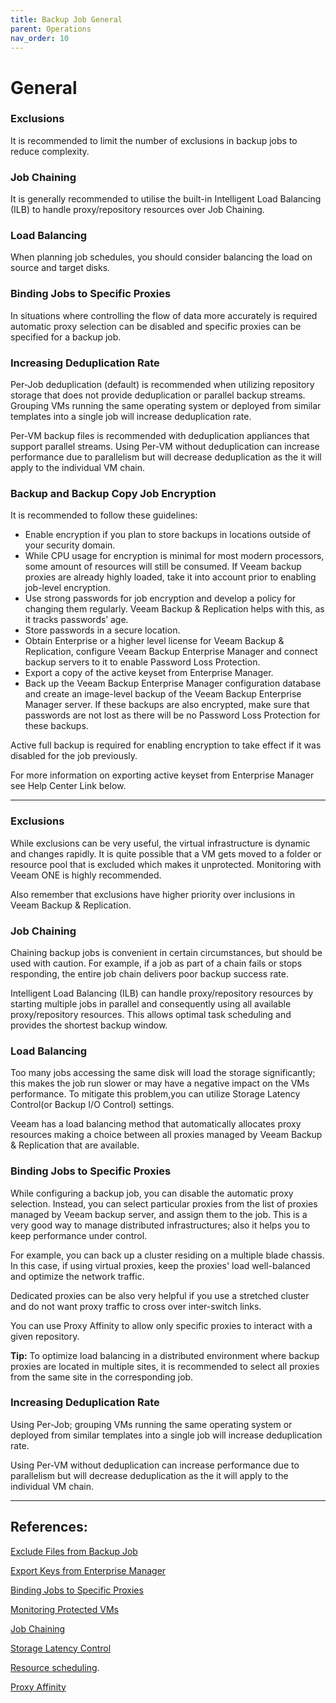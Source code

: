 ```yaml
---
title: Backup Job General
parent: Operations
nav_order: 10
---
```


<!-- Best Practice Section -->

# General

### Exclusions

It is recommended to limit the number of exclusions in backup jobs to reduce complexity.

### Job Chaining

It is generally recommended to utilise the built-in Intelligent Load Balancing (ILB) to handle proxy/repository resources over Job Chaining.


### Load Balancing

When planning job schedules, you should consider balancing the load on source and target disks. 


### Binding Jobs to Specific Proxies

In situations where controlling the flow of data more accurately is required automatic proxy selection can be disabled and specific proxies can be specified for a backup job.


### Increasing Deduplication Rate

Per-Job deduplication (default) is recommended when utilizing repository storage that does not provide deduplication or parallel backup streams. Grouping VMs
 running the same operating system or deployed from similar templates into a single job will increase deduplication rate.

Per-VM backup files is recommended with deduplication appliances that support parallel streams. Using Per-VM without deduplication can increase performance due
 to parallelism but will decrease deduplication as the it will apply to the individual VM chain.




### Backup and Backup Copy Job Encryption
It is recommended to follow these guidelines:

-   Enable encryption if you plan to store backups in locations outside of your security domain.
-   While CPU usage for encryption is minimal for most modern processors, some amount of resources will still be consumed. If Veeam backup proxies are already 
highly loaded, take it into account prior to enabling job-level encryption.
-   Use strong passwords for job encryption and develop a policy for changing them regularly. Veeam Backup & Replication helps with this, as it tracks passwords’ age.
-   Store passwords in a secure location.
-   Obtain Enterprise or a higher level license for Veeam Backup & Replication, configure Veeam Backup Enterprise Manager and connect backup servers to it to 
enable Password Loss Protection.
-   Export a copy of the active keyset from Enterprise Manager.
-   Back up the Veeam Backup Enterprise Manager configuration database and create an image-level backup of the Veeam Backup Enterprise Manager server. 
If these backups are also encrypted, make sure that passwords are not lost as there will be no Password Loss Protection for these backups.

Active full backup is required for enabling encryption to take effect if it was disabled for the job previously.

For more information on exporting active keyset from Enterprise Manager see Help Center Link below.

<hr>

<!-- supporting information -->


### Exclusions

While exclusions can be very useful, the virtual infrastructure is dynamic and changes 
rapidly. It is quite possible that a VM gets moved to a folder or resource pool that is excluded which makes it unprotected. Monitoring with Veeam ONE is 
highly recommended.

Also remember that exclusions have higher priority over inclusions in Veeam Backup & Replication.

### Job Chaining

Chaining backup jobs is convenient in certain circumstances, but should be used with caution. For example, if a job as part of a chain fails or stops responding, the entire job chain delivers poor backup success rate.

Intelligent Load Balancing (ILB) can handle proxy/repository resources by starting multiple jobs in parallel and consequently using all available proxy/repository resources. This allows optimal task scheduling and provides the shortest backup window.

### Load Balancing

Too many jobs accessing the same disk will load the storage significantly; this makes the job run slower or may have a negative impact on the VMs performance. To mitigate this problem,you can utilize Storage Latency Control(or Backup I/O Control) settings.

Veeam has a load balancing method that automatically allocates proxy resources making a choice between all proxies managed by Veeam Backup & Replication 
that are available.

### Binding Jobs to Specific Proxies

While configuring a backup job, you can disable the automatic proxy selection. Instead, you can select particular proxies from the list of proxies managed 
by Veeam backup server, and assign them to the job. This is a very good way to manage distributed infrastructures; also it helps you to keep performance under control.

For example, you can back up a cluster residing on a multiple blade chassis. In this case, if using virtual proxies, keep the proxies' load well-balanced
 and optimize the network traffic.

Dedicated proxies can be also very helpful if you use a stretched cluster and do not want proxy traffic to cross over inter-switch links.

You can use Proxy Affinity to allow only specific proxies to interact with a given repository.

**Tip:** To optimize load balancing in a distributed environment where backup proxies are located in multiple sites, it is recommended to select all proxies
 from the same site in the corresponding job.

### Increasing Deduplication Rate

Using Per-Job; grouping VMs running the same operating system or deployed from similar templates into a single job will increase deduplication rate.

Using Per-VM without deduplication can increase performance due to parallelism but will decrease deduplication as the it will apply to the individual VM chain.

<hr>

<!-- References -->

## References:

[Exclude Files from Backup Job](https://helpcenter.veeam.com/docs/backup/vsphere/backup_job_excludes_vm.html?ver=100)

[Export Keys from Enterprise Manager](https://helpcenter.veeam.com/docs/backup/em/em_export_import_keys.html?ver=100)

[Binding Jobs to Specific Proxies](https://helpcenter.veeam.com/docs/backup/vsphere/backup_job_storage_vm.html?ver=100)

[Monitoring Protected VMs](https://helpcenter.veeam.com/docs/one/reporter/protected_vms.html?ver=100) 

[Job Chaining](https://helpcenter.veeam.com/docs/backup/vsphere/job_schedule.html?ver=100#chain)

[Storage Latency Control](https://helpcenter.veeam.com/docs/backup/vsphere/io_settings.html?ver=100)

[Resource scheduling](https://helpcenter.veeam.com/docs/backup/vsphere/resource_scheduling.html?ver=100).

[Proxy Affinity](https://helpcenter.veeam.com/docs/backup/vsphere/proxy_affinity.html?ver=100)




